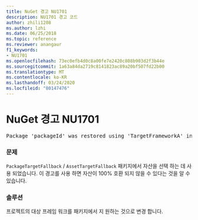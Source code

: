 ```yaml
---
title: NuGet 경고 NU1701
description: NU1701 경고 코드
author: zhili1208
ms.author: lzhi
ms.date: 06/25/2018
ms.topic: reference
ms.reviewer: anangaur
f1_keywords:
- NU1701
ms.openlocfilehash: 73ec0efb4d0c8a00fe7e2420c808b903d2f3b44e
ms.sourcegitcommit: 1a63a84da2719c8141823ac89a20bf507fd22b00
ms.translationtype: MT
ms.contentlocale: ko-KR
ms.lasthandoff: 03/24/2020
ms.locfileid: "80147476"
---
```

# <a name="nuget-warning-nu1701"></a>NuGet 경고 NU1701

<pre>Package 'packageId' was restored using 'TargetFrameworkA' instead the project target framework 'TargetFrameworkB'. This package may not be fully compatible with your project.</pre>

### <a name="issue"></a>문제
`PackageTargetFallback` / `AssetTargetFallback` 패키지에서 자산을 선택 하는 데 사용 되었습니다. 이 경고를 사용 하면 자산이 100% 호환 되지 않을 수 있다는 것을 알 수 있습니다.

### <a name="solution"></a>솔루션
프로젝트의 대상 프레임 워크를 패키지에서 지 원하는 것으로 변경 합니다.
